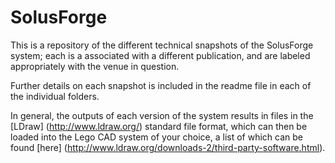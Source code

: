 # SolusForge

This is a repository of the different technical snapshots of the SolusForge system; each is a associated with a different publication, and are labeled appropriately with the venue in question.

Further details on each snapshot is included in the readme file in each of the individual folders.

In general, the outputs of each version of the system results in files in the [LDraw] (http://www.ldraw.org/) standard file format, which can then be loaded into the Lego CAD system of your choice, a list of which can be found [here] (http://www.ldraw.org/downloads-2/third-party-software.html).